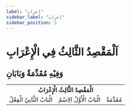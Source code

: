 ```yaml
---
label: "إعراب"
sidebar_label: "إعراب"
sidebar_position: 3
---
```


# اَلْمَقْصِدُ الثَّالِثُ فِي الْإِعْرَابِ

## وَفِيْهِ مُقَدِّمَةٌ وَبَابَانِ

<table>
    <tr>
        <th colspan="3">الْمَقْصِدُ الثَّالِثُ الْإِعْرَابُ</th>
    </tr>
    <tr>
        <td>الْبَابُ الثَّانِيْ الْفِعْلُ</td>
        <td>الْبَابُ الْأَوَّلُ الِاسْمُ</td>
        <td>مُقَدِّمَةٌ</td>
    </tr>
</table>
